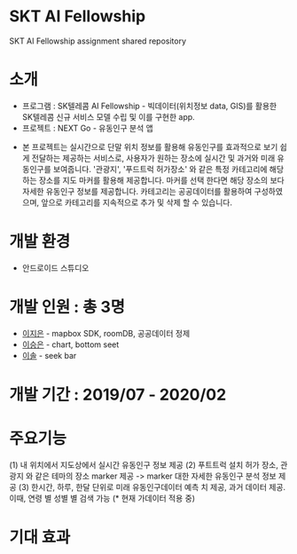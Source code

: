 # SKT AI Fellowship
SKT AI Fellowship assignment shared repository

# 소개

* 프로그램 : SK텔레콤 AI Fellowship - 빅데이터(위치정보 data, GIS)를 활용한 SK텔레콤 신규 서비스 모델 수립 및 이를 구현한 app. 
* 프로젝트 : NEXT Go - 유동인구 분석 앱 
 - 본 프로젝트는 실시간으로 단말 위치 정보를 활용해 유동인구를 효과적으로 보기 쉽게 전달하는 제공하는 서비스로, 사용자가 원하는 장소에 실시간 및 과거와 미래 유동인구를 보여줍니다. '관광지', '푸드트럭 허가장소' 와 같은 특정 카테고리에 해당하는 장소를 지도 마커를 활용해 제공합니다. 마커를 선택 한다면 해당 장소의 보다 자세한 유동인구 정보를 제공합니다. 카테고리는 공공데이터를 활용하여 구성하였으며, 앞으로 카테고리를 지속적으로 추가 및 삭제 할 수 있습니다.


# 개발 환경
* 안드로이드 스튜디오

# 개발 인원 : 총 3명
- [이지은](https://github.com/Leejieun3001) - mapbox SDK, roomDB, 공공데이터 정제
- [이승은](https://github.com/dltmddms10) - chart, bottom seet
- [이솔](https://github.com/loseel) - seek bar

# 개발 기간 : 2019/07 - 2020/02

# 주요기능
(1) 내 위치에서 지도상에서 실시간 유동인구 정보 제공
(2) 푸트트럭 설치 허가 장소, 관광지 와 같은 테마의 장소 marker 제공  -> marker 대한 자세한 유동인구 분석 정보 제공
(3) 한시간, 하루, 한달 단위로 미래 유동인구데이터 예측 치 제공, 과거 데이터 제공.  이때, 연령 별 성별 별 검색 가능 
(* 현재 가데이터 적용 중)


# 기대 효과
